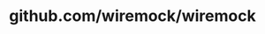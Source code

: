 ---
layout: post
title: github.com/wiremock/wiremock
categories: link
tags: [انگلیسی, برنامه‌نویسی]
---